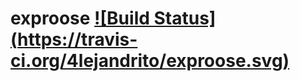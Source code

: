 exproose [![Build Status] (https://travis-ci.org/4lejandrito/exproose.svg)](https://travis-ci.org/4lejandrito/exproose)
=====================
